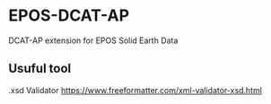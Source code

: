 # EPOS-DCAT-AP
DCAT-AP extension for EPOS Solid Earth Data


## Usuful tool
.xsd Validator https://www.freeformatter.com/xml-validator-xsd.html

